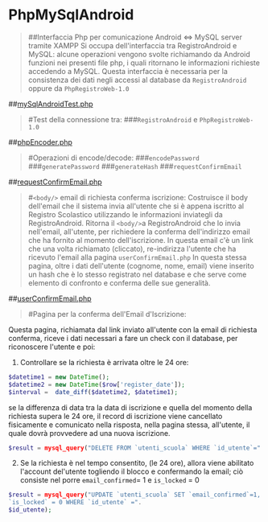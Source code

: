 PhpMySqlAndroid
===============

>##Interfaccia Php per comunicazione Android &lt;=> MySQL server tramite XAMPP
Si occupa dell'interfaccia tra RegistroAndroid e MySQL: alcune operazioni vengono svolte richiamando da Android funzioni nei presenti file php, i quali ritornano le informazioni richieste accedendo a MySQL.
Questa interfaccia è necessaria per la consistenza dei dati negli accessi al database da ```RegistroAndroid``` oppure da ```PhpRegistroWeb-1.0```

##[mySqlAndroidTest.php](mySqlAndroidTest.php)
>#Test della connessione tra:
###```RegistroAndroid``` e ```PhpRegistroWeb-1.0```

##[phpEncoder.php](phpEncoder.php)
>#Operazioni di encode/decode:
###```encodePassword```
###```generatePassword```
###```generateHash```
###```requestConfirmEmail```

##[requestConfirmEmail.php](requestConfirmEmail.php)
>#``` <body/> ``` email di richiesta conferma iscrizione:
Costruisce il body dell'email che il sistema invia all'utente che si &egrave; appena iscritto al Registro Scolastico utilizzando le informazioni inviategli da RegistroAndroid.
Ritorna il ``` <body/> ```a RegistroAndroid che lo invia nell'email, all'utente, per richiedere la conferma dell'indirizzo email che ha fornito al momento dell'iscrizione.
In questa email c'&egrave; un link che una volta richiamato (cliccato), re-indirizza l'utente che ha ricevuto l'email alla pagina ```userConfirmEmail.php```
In questa stessa pagina, oltre i dati dell'utente (cognome, nome, email) viene inserito un hash che &egrave; lo stesso registrato nel database e che serve come elemento di confronto e conferma delle sue generalit&agrave;.

##[userConfirmEmail.php](userConfirmEmail.php)
>#Pagina per la conferma dell'Email d'Iscrizione:

Questa pagina, richiamata dal link inviato all'utente con la email di richiesta conferma, riceve i dati necessari a fare un check con il database, per riconoscere l'utente e poi:
1. Controllare se la richiesta &egrave; arrivata oltre le 24 ore:

```php
$datetime1 = new DateTime();
$datetime2 = new DateTime($row['register_date']);
$interval =  date_diff($datetime2, $datetime1);
```

se la differenza di data tra la data di iscrizione e quella del momento della richiesta supera le 24 ore, il record di iscrizione viene cancellato fisicamente e comunicato nella risposta, nella pagina stessa, all'utente, il quale dovrà provvedere ad una nuova iscrizione.

```php
$result = mysql_query("DELETE FROM `utenti_scuola` WHERE `id_utente`=".$id_utente);
```
2. Se la richiesta &egrave; nel tempo consentito, (le 24 ore), allora viene abilitato l'account del'utente togliendo il blocco e confermando la email; ci&ograve; consiste nel porre `email_confirmed`= 1 e `is_locked` = 0

```php
$result = mysql_query("UPDATE `utenti_scuola` SET `email_confirmed`=1,
`is_locked` = 0 WHERE `id_utente` =".
$id_utente);
```
